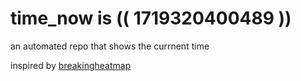 # time_now is (( 1719320400489 ))

an automated repo that shows the currnent time

inspired by [breakingheatmap](https://github.com/breakingheatmap/breakingheatmap)